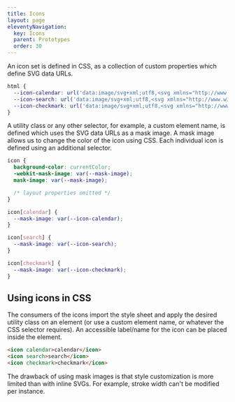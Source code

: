 ```yaml
---
title: Icons
layout: page
eleventyNavigation:
  key: Icons
  parent: Prototypes
  order: 30
---
```


An icon set is defined in CSS, as a collection of custom properties which define SVG data URLs.
```css
html {
  --icon-calendar: url('data:image/svg+xml;utf8,<svg xmlns="http://www.w3.org/2000/svg" fill="none" viewBox="0 0 24 24" stroke="currentColor"><path stroke-linecap="round" stroke-linejoin="round" stroke-width="2" d="M8 7V3m8 4V3m-9 8h10M5 21h14a2 2 0 002-2V7a2 2 0 00-2-2H5a2 2 0 00-2 2v12a2 2 0 002 2z" /></svg>');
  --icon-search: url('data:image/svg+xml;utf8,<svg xmlns="http://www.w3.org/2000/svg" fill="none" viewBox="0 0 24 24" stroke="currentColor"><path stroke-linecap="round" stroke-linejoin="round" stroke-width="2" d="M21 21l-6-6m2-5a7 7 0 11-14 0 7 7 0 0114 0z" /></svg>');
  --icon-checkmark: url('data:image/svg+xml;utf8,<svg xmlns="http://www.w3.org/2000/svg" fill="none" viewBox="0 0 24 24" stroke="currentColor"><path stroke-linecap="round" stroke-linejoin="round" stroke-width="2" d="M5 13l4 4L19 7" /></svg>');
}
```

A utility class or any other selector, for example, a custom element name, is defined which uses the SVG data URLs as a mask image. A mask image allows us to change the color of the icon using CSS. Each individual icon is defined using an additional selector.
```css
icon {
  background-color: currentColor;
  -webkit-mask-image: var(--mask-image);
  mask-image: var(--mask-image);

  /* layout properties omitted */
}

icon[calendar] {
  --mask-image: var(--icon-calendar);
}

icon[search] {
  --mask-image: var(--icon-search);
}

icon[checkmark] {
  --mask-image: var(--icon-checkmark);
}
```

## Using icons in CSS
The consumers of the icons import the style sheet and apply the desired utility class on an element (or use a custom element name, or whatever the CSS selector requires). An accessible label/name for the icon can be placed inside the element.

<render-example></render-example>
```html
<icon calendar>calendar</icon>
<icon search>search</icon>
<icon checkmark>checkmark</icon>
```

The drawback of using mask images is that style customization is more limited than with inline SVGs. For example, stroke width can't be modified per instance.
